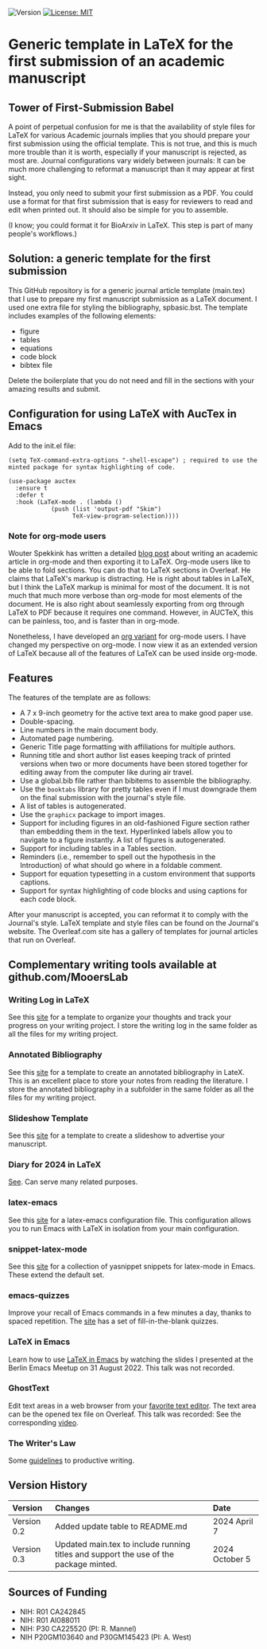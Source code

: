 ![Version](https://img.shields.io/static/v1?label=manuscriptInLaTeX&message=0.2&color=brightcolor)
[![License: MIT](https://img.shields.io/badge/License-MIT-blue.svg)](https://opensource.org/licenses/MIT)


# Generic template in LaTeX for the first submission of an academic manuscript

## Tower of First-Submission Babel

A point of perpetual confusion for me is that the availability of style files for LaTeX for various Academic journals implies that you should prepare your first submission using the official template.
This is not true, and this is much more trouble than it is worth, especially if your manuscript is rejected, as most are.
Journal  configurations vary widely between journals: It can be much more challenging to reformat a manuscript than it may appear at first sight.

Instead, you only need to submit your first submission as a PDF.
You could use a format for that first submission that is easy for reviewers to read and edit when printed out.
It should also be simple for you to assemble.

(I know; you could format it for BioArxiv in LaTeX. 
This step is part of many people's workflows.)

## Solution: a generic template for the first submission

This GitHub repository is for a generic journal article template (main.tex) that I use to prepare my first manuscript submission as a LaTeX document.
I used one extra file for styling the bibliography, spbasic.bst.
The template includes examples of the following elements:

- figure
- tables
- equations
- code block
- bibtex file

Delete the boilerplate that you do not need and fill in the sections with your amazing results and submit.

## Configuration for using LaTeX with AucTex in Emacs

Add to the init.el file:

```elisp
(setq TeX-command-extra-options "-shell-escape") ; required to use the minted package for syntax highlighting of code.

(use-package auctex
  :ensure t
  :defer t
  :hook (LaTeX-mode . (lambda ()
			(push (list 'output-pdf "Skim")
			      TeX-view-program-selection))))
```


### Note for org-mode users

Wouter Spekkink has written a detailed [blog post](http://www.wouterspekkink.org/academia/writing/tool/doom-emacs/2021/02/27/writing-academic-papers-with-org-mode.html) about writing an academic article in org-mode and then exporting it to LaTeX.
Org-mode users like to be able to fold sections.
You can do that to LaTeX sections in Overleaf.
He claims that LaTeX's markup is distracting.
He is right about tables in LaTeX, but I think the LaTeX markup is minimal for most of the document.
It is not much that much more verbose than org-mode for most elements of the document.
He is also right about seamlessly exporting from org through LaTeX to PDF because it requires one command.
However, in AUCTeX, this can be painless, too, and is faster than in org-mode.

Nonetheless, I have developed an [org variant](https://github.com/MooersLab/manuscriptInOrg) for org-mode users.
I have changed my perspective on org-mode.
I now view it as an extended version of LaTeX because all of the features of LaTeX can be used inside org-mode.

## Features

The features of the template are as follows:

- A 7 x 9-inch geometry for the active text area to make good paper use.
- Double-spacing.
- Line numbers in the main document body.
- Automated page numbering.
- Generic Title page formatting with affiliations for multiple authors.
- Running title and short author list eases keeping track of printed versions when two or more documents have been stored together for editing away from the computer like during air travel.
- Use a global.bib file rather than bibitems to assemble the bibliography.
- Use the `booktabs` library for pretty tables even if I must downgrade them on the final submission with the journal's style file.
- A list of tables is autogenerated.
- Use the `graphicx` package to import images.
- Support for including figures in an old-fashioned Figure section rather than embedding them in the text. Hyperlinked labels allow you to navigate to a figure instantly. A list of figures is autogenerated.
- Support for including tables in a Tables section.
- Reminders (i.e., remember to spell out the hypothesis in the Introduction) of what should go where in a foldable comment.
- Support for equation typesetting in a custom environment that supports captions.
- Support for syntax highlighting of code blocks and using captions for each code block.

After your manuscript is accepted, you can reformat it to comply with the Journal's style.
LaTeX template and style files can be found on the Journal's website.
The Overleaf.com site has a gallery of templates for journal articles that run on Overleaf.

## Complementary writing tools available at github.com/MooersLab

### Writing Log in LaTeX

See this [site](https://github.com/MooersLab/writingLogTemplate) for a template to organize your thoughts and track your progress on your writing project.
I store the writing log in the same folder as all the files for my writing project.

### Annotated Bibliography

See this [site](https://github.com/MooersLab/annotatedBibliography) for a template to create an annotated bibliography in LateX. 
This is an excellent place to store your notes from reading the literature.
I store the annotated bibliography in a subfolder in the same folder as all the files for my writing project.

### Slideshow Template

See this [site](https://github.com/MooersLab/slideshowTemplateLaTeX) for a template to create a slideshow to advertise your manuscript.


### Diary for 2024 in LaTeX

[See](https://github.com/MooersLab/diary2024inLaTeX). Can serve many related purposes.

### latex-emacs

See this [site](https://github.com/MooersLab/latex-emacs) for a latex-emacs configuration file.
This configuration allows you to run Emacs with LaTeX in isolation from your main configuration.

### snippet-latex-mode

See this [site](https://github.com/MooersLab/snippet-latex-mode) for a collection of yasnippet snippets for latex-mode in Emacs.
These extend the default set.

### emacs-quizzes

Improve your recall of Emacs commands in a few minutes a day, thanks to spaced repetition.
The [site](https://github.com/MooersLab/qemacs) has a set of fill-in-the-blank quizzes.

### LaTeX in Emacs

Learn how to use [LaTeX in Emacs](https://github.com/MooersLab/BerlinEmacsAugust2022) by watching the slides I presented at the Berlin Emacs Meetup on 31 August 2022.
This talk was not recorded.

### GhostText

Edit text areas in a web browser from your [favorite text editor](https://github.com/MooersLab/DSW22ghosttext).
The text area can be the opened tex file on Overleaf.
This talk was recorded: See the corresponding [video](https://mediasite.ouhsc.edu/Mediasite/Channel/python/watch/4da0872f028c4255ae12935655e911321d).

### The Writer's Law

Some [guidelines](https://github.com/MooersLab/thewriterslaw) to productive writing.

## Version History

|Version      | Changes                                                                              | Date            |
|:------------|:-------------------------------------------------------------------------------------|:----------------|
| Version 0.2 | Added update table to README.md                                                      | 2024 April 7    |
| Version 0.3 | Updated main.tex to include running titles and support the use of the package minted.| 2024 October 5  |

## Sources of Funding

- NIH: R01 CA242845
- NIH: R01 AI088011
- NIH: P30 CA225520 (PI: R. Mannel)
- NIH P20GM103640 and P30GM145423 (PI: A. West)

